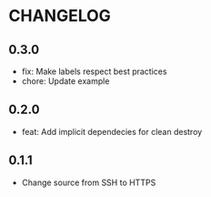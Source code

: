 # CHANGELOG

## 0.3.0

* fix: Make labels respect best practices
* chore: Update example

## 0.2.0

* feat: Add implicit dependecies for clean destroy

## 0.1.1

* Change source from SSH to HTTPS

